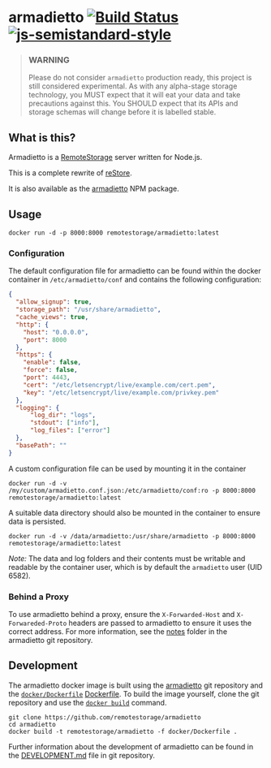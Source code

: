 # armadietto [![Build Status](https://secure.travis-ci.org/remotestorage/armadietto.svg)](http://travis-ci.org/remotestorage/armadietto) [![js-semistandard-style](https://img.shields.io/badge/code%20style-semistandard-brightgreen.svg?style=flat-square)](https://github.com/Flet/semistandard)

> ### WARNING
> Please do not consider `armadietto` production ready, this project is still
> considered experimental.  As with any alpha-stage storage technology, you
> MUST expect that it will eat your data and take precautions against this. You
> SHOULD expect that its APIs and storage schemas will change before it is
> labelled stable.

## What is this?

Armadietto is a [RemoteStorage](https://remotestorage.io) server written for Node.js.

This is a complete rewrite of [reStore](https://github.com/jcoglan/restore).

It is also available as the
[armadietto](https://www.npmjs.com/package/armadietto) NPM package.

## Usage

```
docker run -d -p 8000:8000 remotestorage/armadietto:latest
```

### Configuration

The default configuration file for armadietto can be found within the docker
container in `/etc/armadietto/conf` and contains the following
configuration:

```json
{
  "allow_signup": true,
  "storage_path": "/usr/share/armadietto",
  "cache_views": true,
  "http": {
    "host": "0.0.0.0",
    "port": 8000
  },
  "https": {
    "enable": false,
    "force": false,
    "port": 4443,
    "cert": "/etc/letsencrypt/live/example.com/cert.pem",
    "key": "/etc/letsencrypt/live/example.com/privkey.pem"
  },
  "logging": {
	  "log_dir": "logs",
	  "stdout": ["info"],
	  "log_files": ["error"]
  },
  "basePath": ""
}
```

A custom configuration file can be used by mounting it in the container

```
docker run -d -v /my/custom/armadietto.conf.json:/etc/armadietto/conf:ro -p 8000:8000 remotestorage/armadietto:latest
```

A suitable data directory should also be mounted in the container to
ensure data is persisted.

```
docker run -d -v /data/armadietto:/usr/share/armadietto -p 8000:8000 remotestorage/armadietto:latest
```

*Note:* The data and log folders and their contents must be writable and
readable by the container user, which is by default the `armadietto` user
(UID 6582).

### Behind a Proxy

To use armadietto behind a proxy, ensure the `X-Forwarded-Host` and
`X-Forwareded-Proto` headers are passed to armadietto to ensure it uses the
correct address. For more information, see the
[notes](https://github.com/remotestorage/armadietto/tree/master/notes)
folder in the armadietto git repository.

## Development

The armadietto docker image is built using the
[armadietto](https://github.com/remotestorage/armadietto) git repository
and the [`docker/Dockerfile`](https://github.com/remotestorage/armadietto/blob/master/docker/Dockerfile)
[Dockerfile](https://docs.docker.com/engine/reference/builder/). To build
the image yourself, clone the git repository and use the
[`docker build`](https://docs.docker.com/engine/reference/commandline/build/) command.

```
git clone https://github.com/remotestorage/armadietto
cd armadietto
docker build -t remotestorage/armadietto -f docker/Dockerfile .
```

Further information about the development of armadietto can be found in the
[DEVELOPMENT.md](https://github.com/remotestorage/armadietto/blob/master/DEVELOPMENT.md)
file in git repository.
